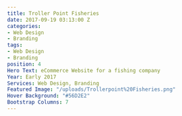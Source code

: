 ```yaml
---
title: Troller Point Fisheries
date: 2017-09-19 03:13:00 Z
categories:
- Web Design
- Branding
tags:
- Web Design
- Branding
position: 4
Hero Text: eCommerce Website for a fishing company
Year: Early 2017
Services: Web Design, Branding
Featured Image: "/uploads/Trollerpoint%20Fisheries.png"
Hover Background: "#56D2E2"
Bootstrap Columns: 7
---
```


